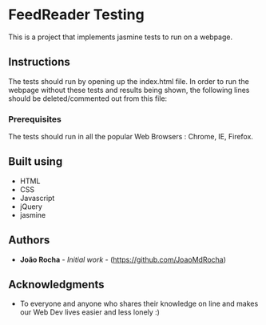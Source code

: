 # FeedReader Testing

This is a project that implements jasmine tests to run on a webpage.

## Instructions

The tests should run by opening up the index.html file.
In order to run the webpage without these tests and results being shown, the following lines
should be deleted/commented out from this file:

<link rel="stylesheet" href="jasmine/lib/jasmine-2.1.2/jasmine.css">

<script src="jasmine/lib/jasmine-2.1.2/jasmine.js"></script>
<script src="jasmine/lib/jasmine-2.1.2/jasmine-html.js"></script>
<script src="jasmine/lib/jasmine-2.1.2/boot.js"></script>


### Prerequisites

The tests should run in all the popular Web Browsers : Chrome, IE, Firefox.


## Built using

* HTML
* CSS
* Javascript
* jQuery
* jasmine


## Authors

* **João Rocha** - *Initial work* - (https://github.com/JoaoMdRocha)



## Acknowledgments

* To everyone and anyone who shares their knowledge on line and makes our Web Dev lives easier and less lonely :)
